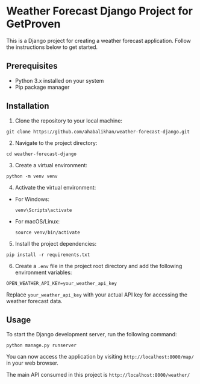 # Weather Forecast Django Project for GetProven

This is a Django project for creating a weather forecast application. Follow the instructions below to get started.

## Prerequisites

- Python 3.x installed on your system
- Pip package manager

## Installation

1. Clone the repository to your local machine:

  ```shell
  git clone https://github.com/ahabalikhan/weather-forecast-django.git
  ```

2. Navigate to the project directory:

  ```shell
  cd weather-forecast-django
  ```

3. Create a virtual environment:

  ```shell
  python -m venv venv
  ```

4. Activate the virtual environment:

  - For Windows:

    ```shell
    venv\Scripts\activate
    ```

  - For macOS/Linux:

    ```shell
    source venv/bin/activate
    ```

5. Install the project dependencies:

  ```shell
  pip install -r requirements.txt
  ```

6. Create a `.env` file in the project root directory and add the following environment variables:

  ```plaintext
  OPEN_WEATHER_API_KEY=your_weather_api_key
  ```

  Replace `your_weather_api_key` with your actual API key for accessing the weather forecast data.

## Usage

To start the Django development server, run the following command:

```shell
python manage.py runserver
```

You can now access the application by visiting `http://localhost:8000/map/` in your web browser.

The main API consumed in this project is `http://localhost:8000/weather/`
